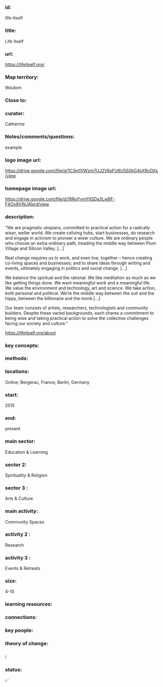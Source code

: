 ### id: 
  life-itself
### title: 
  Life Itself
### url: 
  https://lifeitself.org/
### Map territory: 
  Wisdom
### Close to: 
  
### curator: 
  Catherine
### Notes/comments/questions: 
  example
### logo image url: 
  https://drive.google.com/file/d/1C3m1VWzm7UJ2V6sFU6U5S0kG4sXRcDXs/view
### homepage image url: 
  https://drive.google.com/file/d/16RuYymYltSDa3LwBF-F4Ox8VjNJjRsrd/view
### description: 
  "We are pragmatic utopians, committed to practical action for a radically wiser, weller world. We create coliving hubs, start businesses, do research and engage in activism to pioneer a wiser culture. We are ordinary people who choose an extra-ordinary path, treading the middle way between Plum Village and Silicon Valley. [...]

Real change requires us to work, and even live, together – hence creating co-living spaces and businesses; and to share ideas through writing and events, ultimately engaging in politics and social change. [...]

We balance the spiritual and the rational. We like meditation as much as we like getting things done. We want meaningful work and a meaningful life. We value the environment and technology, art and science. We take action, both personal and political. We’re the middle way between the suit and the hippy, between the billionaire and the monk.[...]

Our team consists of artists, researchers, technologists and community builders. Despite these varied backgrounds, each shares a commitment to being wise and taking practical action to solve the collective challenges facing our society and culture."

https://lifeitself.org/about
### key concepts: 
  
### methods: 
  
### locations: 
  Online; Bergerac, France; Berlin, Germany
### start: 
  2015
### end: 
  present
### main sector: 
  Education & Learning
### sector 2: 
  Spirituality & Religion
### sector 3 : 
  Arts & Culture
### main activity: 
  Community Spaces
### activity 2 : 
  Research
### activity 3 : 
  Events & Retreats
### size: 
  4-10
### learning resources: 
  
### connections: 
  
### key people: 
  
### theory of change: 
  
### : 
  
### status: 
  ✅
